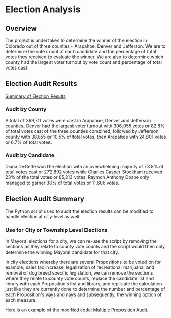 # Election Analysis
## Overview
The project is undertaken to determine the winner of the election in Colorado out of three counties - Arapahoe, Denver and Jefferson. We are to determine the vote count of each candidate and the percentage of total votes they received to evaluate the winner. We are also to determine which county had the largest voter turnout by vote count and percentage of total votes cast.

## Election Audit Results
[Summary of Election Results](https://github.com/hwaijiinlee/Election_Analysis/blob/main/analysis/election_analysis.txt)
### Audit by County
A total of 369,711 votes were cast in Arapahoe, Denver and Jefferson counties. Denver had the largest voter turnout with 306,055 votes or 82.8% of total votes cast of the three counties combined, followed by Jefferson county with 38,855 or 10.5% of total votes, then Arapahoe with 24,801 votes or 6.7% of total votes.

### Audit by Candidate
Diana DeGette won the election with an overwhelming majority of 73.8% of total votes cast or 272,892 votes while Charles Casper Stockham received 23% of the total votes or 85,213 votes. Raymon Anthony Doane only managed to garner 3.1% of total votes or 11,606 votes.

## Election Audit Summary
The Python script used to audit the election results can be modified to handle election at city-level as well. 
### Use for City or Township Level Elections
In Mayoral elections for a city, we can re-use the script by removing the sections as they relate to county vote counts and the script would then only determine the winning Mayoral candidate for that city.

In city elections whereby there are several Propositions to be voted on for example, sales tax increase, legalization of recreational marijuana, and removal of dog breed specific legislation, we can remove the sections where they relate to county vote counts, replace the candidate list and library with each Proposition's list and library, and replicate the calculation just like they are currently done to determine the number and percentage of each Proposition's yays and nays and subsequently, the winning option of each measure.

Here is an example of the modified code: [Multiple Proposition Audit](https://github.com/hwaijiinlee/Election_Analysis/blob/main/multiple_prop.py)
